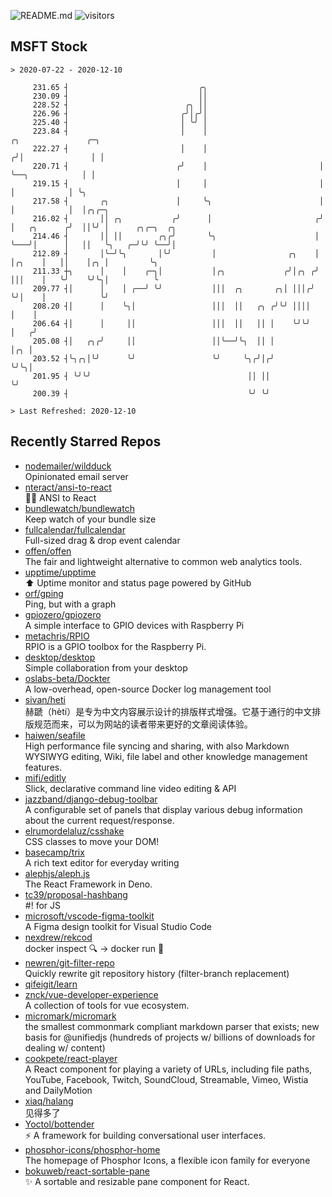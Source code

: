 ![README.md](https://github.com/Gerhut/Gerhut/workflows/README.md/badge.svg)
![visitors](https://visitors.vercel.app/Gerhut/Gerhut?token=8cf69d1f6813d272ef062726b6070c9be4ff72038cfe5a7ded7384a8da65d866)

## MSFT Stock

```
> 2020-07-22 - 2020-12-10

     231.65 ┤                             ╭╮                                                                     
     230.09 ┤                             ││                                                                     
     228.52 ┤                          ╭╮ ││                                                                     
     226.96 ┤                         ╭╯│╭╯│                                                                     
     225.40 ┤                         │ ╰╯ │                                                                     
     223.84 ┤                         │    │                          ╭╮               ╭─╮                       
     222.27 ┤                         │    │                         ╭╯│               │ │                       
     220.71 ┤                        ╭╯    │                         │ ╰──╮            │ │                       
     219.15 ┤                        │     │                         │    │            │ ╰╮                      
     217.58 ┤       ╭╮               │     ╰╮                        │    │            │  │╭╮╭─╮                 
     216.02 ┤       ││ ╭╮           ╭╯      │                       ╭╯    │   ╭╮      ╭╯  ││╰╯ │      ╭╮╭─╮  ╭╮  
     214.46 ┤       ││ ││        ╭╮╭╯       ╰╮                      │     ╰───╯│      │   ││   ╰╮   ╭─╯╰╯ ╰──╯│  
     212.89 ┤       │╰─╯╰╮       │╰╯         │                ╭╮    │          │╭╮    │   ││    │╭╮ │         ╰╮ 
     211.33 ┼╮      │    │    ╭─╮│           │╭╮             ╭╯│╭╮ ╭╯          │││    │   ╰╯    ╰╯╰╮│          ╰ 
     209.77 ┤│      │    │ ╭──╯ ╰╯           │││  ╭╮       ╭╮│ │││╭╯           ╰╯│    │            ╰╯            
     208.20 ┤│      │    ╰╮│                 │││  ││   ╭╮ ╭╯╰╯ ││││              │    │                          
     206.64 ┤│      │     ││                 │││  ││   ││ │    ╰╯╰╯              │   ╭╯                          
     205.08 ┤│   ╭╮╭╯     ││                 ││╰──╯╰╮  ││ │                      │╭╮ │                           
     203.52 ┤╰╮╭╮│╰╯      ╰╯                 ╰╯     ╰╮╭╯│╭╯                      ╰╯╰╮│                           
     201.95 ┤ ╰╯╰╯                                   ││ ││                          ╰╯                           
     200.39 ┤                                        ╰╯ ╰╯                                                       

> Last Refreshed: 2020-12-10
```

## Recently Starred Repos

- [nodemailer/wildduck](https://github.com/nodemailer/wildduck)  
  Opinionated email server
- [nteract/ansi-to-react](https://github.com/nteract/ansi-to-react)  
  :guardsman: ANSI to React
- [bundlewatch/bundlewatch](https://github.com/bundlewatch/bundlewatch)  
  Keep watch of your bundle size
- [fullcalendar/fullcalendar](https://github.com/fullcalendar/fullcalendar)  
  Full-sized drag & drop event calendar
- [offen/offen](https://github.com/offen/offen)  
  The fair and lightweight alternative to common web analytics tools. 
- [upptime/upptime](https://github.com/upptime/upptime)  
  ⬆️ Uptime monitor and status page powered by GitHub
- [orf/gping](https://github.com/orf/gping)  
  Ping, but with a graph
- [gpiozero/gpiozero](https://github.com/gpiozero/gpiozero)  
  A simple interface to GPIO devices with Raspberry Pi
- [metachris/RPIO](https://github.com/metachris/RPIO)  
  RPIO is a GPIO toolbox for the Raspberry Pi.
- [desktop/desktop](https://github.com/desktop/desktop)  
  Simple collaboration from your desktop
- [oslabs-beta/Dockter](https://github.com/oslabs-beta/Dockter)  
  A low-overhead, open-source Docker log management tool
- [sivan/heti](https://github.com/sivan/heti)  
  赫蹏（hètí）是专为中文内容展示设计的排版样式增强。它基于通行的中文排版规范而来，可以为网站的读者带来更好的文章阅读体验。
- [haiwen/seafile](https://github.com/haiwen/seafile)  
  High performance file syncing and sharing, with also Markdown WYSIWYG editing, Wiki, file label and other knowledge management features.
- [mifi/editly](https://github.com/mifi/editly)  
  Slick, declarative command line video editing & API
- [jazzband/django-debug-toolbar](https://github.com/jazzband/django-debug-toolbar)  
  A configurable set of panels that display various debug information about the current request/response.
- [elrumordelaluz/csshake](https://github.com/elrumordelaluz/csshake)  
  CSS classes to move your DOM!
- [basecamp/trix](https://github.com/basecamp/trix)  
  A rich text editor for everyday writing
- [alephjs/aleph.js](https://github.com/alephjs/aleph.js)  
  The React Framework in Deno.
- [tc39/proposal-hashbang](https://github.com/tc39/proposal-hashbang)  
  #! for JS
- [microsoft/vscode-figma-toolkit](https://github.com/microsoft/vscode-figma-toolkit)  
   A Figma design toolkit for Visual Studio Code
- [nexdrew/rekcod](https://github.com/nexdrew/rekcod)  
  docker inspect :mag: → docker run :runner:
- [newren/git-filter-repo](https://github.com/newren/git-filter-repo)  
  Quickly rewrite git repository history (filter-branch replacement)
- [qifeigit/learn](https://github.com/qifeigit/learn)  
- [znck/vue-developer-experience](https://github.com/znck/vue-developer-experience)  
  A collection of tools for vue ecosystem.
- [micromark/micromark](https://github.com/micromark/micromark)  
  the smallest commonmark compliant markdown parser that exists; new basis for @unifiedjs (hundreds of projects w/ billions of downloads for dealing w/ content)
- [cookpete/react-player](https://github.com/cookpete/react-player)  
  A React component for playing a variety of URLs, including file paths, YouTube, Facebook, Twitch, SoundCloud, Streamable, Vimeo, Wistia and DailyMotion
- [xiaq/halang](https://github.com/xiaq/halang)  
  见得多了
- [Yoctol/bottender](https://github.com/Yoctol/bottender)  
  ⚡️ A framework for building conversational user interfaces.
- [phosphor-icons/phosphor-home](https://github.com/phosphor-icons/phosphor-home)  
  The homepage of Phosphor Icons, a flexible icon family for everyone
- [bokuweb/react-sortable-pane](https://github.com/bokuweb/react-sortable-pane)  
  :sparkles: A sortable and resizable pane component for React.
